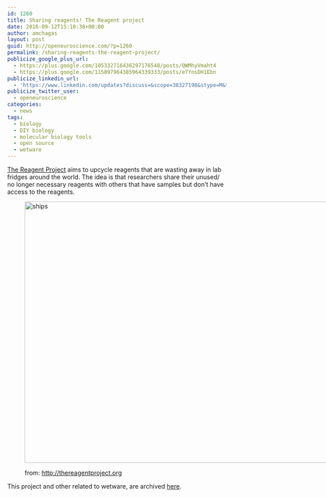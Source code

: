 ```yaml
---
id: 1260
title: Sharing reagents! The Reagent project
date: 2016-09-12T15:10:38+00:00
author: amchagas
layout: post
guid: http://openeuroscience.com/?p=1260
permalink: /sharing-reagents-the-reagent-project/
publicize_google_plus_url:
  - https://plus.google.com/105332716436297176548/posts/QWMhyVmaht4
  - https://plus.google.com/115897964385964339333/posts/e7YnsDH1Ebn
publicize_linkedin_url:
  - 'https://www.linkedin.com/updates?discuss=&scope=38327198&stype=M&topic=6181101538505687040&type=U&a=it0G'
publicize_twitter_user:
  - openeuroscience
categories:
  - news
tags:
  - biology
  - DIY biology
  - molecular biology tools
  - open source
  - wetware
---
```

[The Reagent Project](http://www.thereagentproject.org/) aims to upcycle reagents that are wasting away in lab fridges around the world. The idea is that researchers share their unused/ no longer necessary reagents with others that have samples but don’t have access to the reagents.<figure id="attachment_1262" style="width: 1500px" class="wp-caption aligncenter">

<img class=" size-full wp-image-1262 aligncenter" src="https://i1.wp.com/openeuroscience.com/wp-content/uploads/2016/09/ships.jpeg?resize=800%2C600" alt="ships" width="800" height="600" srcset="https://i1.wp.com/openeuroscience.com/wp-content/uploads/2016/09/ships.jpeg?w=1500 1500w, https://i1.wp.com/openeuroscience.com/wp-content/uploads/2016/09/ships.jpeg?resize=300%2C225 300w, https://i1.wp.com/openeuroscience.com/wp-content/uploads/2016/09/ships.jpeg?resize=768%2C576 768w, https://i1.wp.com/openeuroscience.com/wp-content/uploads/2016/09/ships.jpeg?resize=1024%2C768 1024w, https://i1.wp.com/openeuroscience.com/wp-content/uploads/2016/09/ships.jpeg?resize=1200%2C900 1200w" sizes="(max-width: 800px) 100vw, 800px" data-recalc-dims="1" /><figcaption class="wp-caption-text">from: http://thereagentproject.org</figcaption></figure> 

This project and other related to wetware, are archived [here](http://openeuroscience.com/open-wetware/).